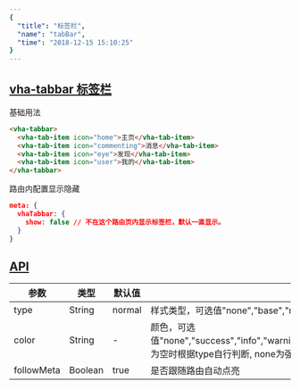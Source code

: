```yaml
---
{
  "title": "标签栏",
  "name": "tabBar",
  "time": "2018-12-15 15:10:25"
}
---
```


<section id="tabBar">

# **[vha-tabbar 标签栏](#tabBar)**

基础用法

```html
<vha-tabbar>
  <vha-tab-item icon="home">主页</vha-tab-item>
  <vha-tab-item icon="commenting">消息</vha-tab-item>
  <vha-tab-item icon="eye">发现</vha-tab-item>
  <vha-tab-item icon="user">我的</vha-tab-item>
</vha-tabbar>
```

路由内配置显示隐藏

```json
meta: {
  vhaTabbar: {
    show: false // 不在这个路由页内显示标签栏，默认一直显示。
  }
}
```

</section>
<!-- ------------------------------------------- -->
<section id="API">

# **[API](#API)**

参数|类型|默认值|说明
-|-|-|-
type|String|normal|样式类型，可选值"none","base","normal"。
color|String|-|颜色，可选值"none","success","info","warning","error","dark","calm","stable","light"。为空时根据type自行判断, none为强制清除颜色
followMeta|Boolean|true|是否跟随路由自动点亮

</section>